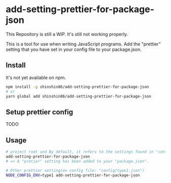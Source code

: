 # add-setting-prettier-for-package-json

This Repository is still a WIP.
It's still not working properly.

This is a tool for use when writing JavaScript programs.
Add the "prettier" setting that you have set in your config file to your package.json.

## Install

It's not yet available on npm.

```bash
npm install -g shinshin86/add-setting-prettier-for-package-json
# or
yarn global add shinshin86/add-setting-prettier-for-package-json
```

## Setup prettier config

TODO

## Usage

```bash
# project root and By default, it refers to the settings found in "config/default.json".
add-setting-prettier-for-package-json
# => A "pretier" setting has been added to your "package.json".

# Other prettier setting(ex config file: "config/type1.json")
NODE_CONFIG_ENV=type1 add-setting-prettier-for-package-json
```
